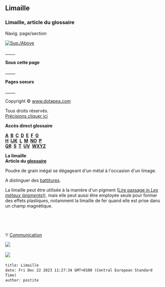 ## Limaille
### Limaille, article du glossaire
 Navig. page/section

[![Sup./Above](_derived/up_cmp_themenoir010_up.gif)](l.html)

\_\_\_\_\_

**Sous cette page**

\_\_\_\_\_

**Pages soeurs**

\_\_\_\_\_

Copyright © www.dotapea.com

Tous droits réservés.  
[Précisions cliquer ici](droitscopie.html)

**Accès direct glossaire**

**[A](a.html)  [B](b.html)  [C](c.html)  [D](d.html)  [E](e.html)  [F](f.html)  [G](g.html)  
[H](h.html)  [IJK](ijk.html)  [L](l.html)  [M](m.html)  [NO](no.html)  [P](p.html)  
[QR](qr.html)  [S](s.html)  [T](t.html)  [UV](uv.html)  [WXYZ](wxyz.html)**

**La limaille  
Article du [glossaire](glossaire.html)**

Poudre de grain inégal se dégageant d'un métal à l'occasion d'un limage.

A distinguer des [battitures](battitures.html).

La limaille peut être utilisée à la manière d'un pigment ([Lire passage in _Les métaux (pigments)_](metaux2.html#oxydation)), mais elle peut aussi être employée seule pour former des effets plastiques, notamment la limaille de fer quand elle est prise dans un champ magnétique.



 

 ![](images/transparent122x1.gif)

![](images/flechebas.gif) [Communication](http://www.artrealite.com/annonceurs.htm) 

[![](https://cbonvin.fr/sites/regie.artrealite.com/visuels/campagne1.png)](index-2.html#20131014)

![](https://cbonvin.fr/sites/regie.artrealite.com/visuels/campagne2.png)
```
title: Limaille
date: Fri Dec 22 2023 11:27:34 GMT+0100 (Central European Standard Time)
author: postite
```
